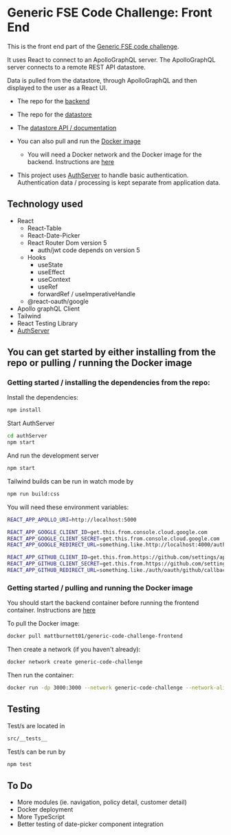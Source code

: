 
# Generic FSE Code Challenge: Front End

This is the front end part of the [Generic FSE code challenge](https://github.com/mattburnett-repo/generic-fse-code-challenge/tree/main/).

It uses React to connect to an ApolloGraphQL server. The ApolloGraphQL server connects to a remote REST API datastore.

Data is pulled from the datastore, through ApolloGraphQL and then displayed to the user as a React UI.

* The repo for the [backend](https://github.com/mattburnett-repo/generic-fse-code-challenge/tree/main/backend)
* The repo for the [datastore](https://github.com/mattburnett-repo/feather-fullstack-codechallenge-datastore)
* The [datastore API / documentation](https://feather-datastore.herokuapp.com/api/v1/api-docs/)

* You can also pull and run the [Docker image](https://hub.docker.com/r/mattburnett01/generic-code-challenge-frontend)
  * You will need a Docker network and the Docker image for the backend. Instructions are [here](https://github.com/mattburnett-repo/generic-fse-code-challenge/tree/main/backend) 

* This project uses [AuthServer](https://github.com/mattburnett-repo/authServer) to handle basic authentication. Authentication data / processing is kept separate from application data.

## Technology used
* React
  * React-Table
  * React-Date-Picker
  * React Router Dom version 5
    * auth/jwt code depends on version 5
  * Hooks
    * useState
    * useEffect
    * useContext
    * useRef
    * forwardRef / useImperativeHandle
  * @react-oauth/google
* Apollo graphQL Client
* Tailwind
* React Testing Library
* [AuthServer](https://github.com/mattburnett-repo/authServer)
  
## You can get started by either installing from the repo or pulling / running the Docker image
### Getting started / installing the dependencies from the repo:
Install the dependencies:

```bash
npm install
```

Start AuthServer
```bash
cd authServer
npm start
```

And run the development server

```bash
npm start
```

Tailwind builds can be run in watch mode by 
```bash
npm run build:css
```

You will need these environment variables: 
```bash
REACT_APP_APOLLO_URI=http://localhost:5000

REACT_APP_GOOGLE_CLIENT_ID=get.this.from.console.cloud.google.com
REACT_APP_GOOGLE_CLIENT_SECRET=get.this.from.console.cloud.google.com
REACT_APP_GOOGLE_REDIRECT_URL=something.like.http://localhost:4000/auth/google/redirect

REACT_APP_GITHUB_CLIENT_ID=get.this.from.https://github.com/settings/application
REACT_APP_GITHUB_CLIENT_SECRET=get.this.from.https://github.com/settings/application
REACT_APP_GITHUB_REDIRECT_URL=something.like./auth/oauth/github/callback
```

### Getting started / pulling and running the Docker image
You should start the backend container before running the frontend container.  Instructions are [here](https://github.com/mattburnett-repo/generic-fse-code-challenge/tree/main/backend) 

To pull the Docker image:
```bash
docker pull mattburnett01/generic-code-challenge-frontend
```
Then create a network (if you haven't already):
```bash
docker network create generic-code-challenge
```
Then run the container:
```bash
docker run -dp 3000:3000 --network generic-code-challenge --network-alias frontend -e REACT_APP_APOLLO_URI=http://localhost:5000 generic-code-challenge-frontend
```

## Testing
Test/s are located in 
```bash
src/__tests__
```

Test/s can be run by
```bash
npm test
```

## To Do
* More modules (ie. navigation, policy detail, customer detail)
* Docker deployment
* More TypeScript
* Better testing of date-picker component integration